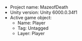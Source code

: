 <!-- UNITY CODE ASSIST INSTRUCTIONS START -->
- Project name: MazeofDeath
- Unity version: Unity 6000.0.34f1
- Active game object:
  - Name: Player
  - Tag: Untagged
  - Layer: Player
<!-- UNITY CODE ASSIST INSTRUCTIONS END -->